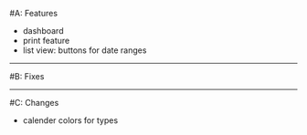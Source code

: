#A: Features

- dashboard
- print feature
- list view: buttons for date ranges

---

#B: Fixes

---

#C: Changes

- calender colors for types
